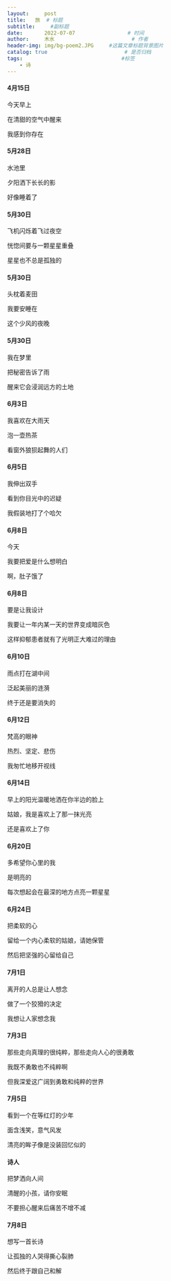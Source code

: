 ```yaml
---
layout:     post                       
title:   旅  # 标题
subtitle:     #副标题
date:       2022-07-07                 # 时间
author:     木水                         # 作者
header-img: img/bg-poem2.JPG     #这篇文章标题背景图片
catalog: true                         # 是否归档
tags:                                #标签
    - 诗
---
```


#### 4月15日
今天早上

在清甜的空气中醒来

我感到你存在

#### 5月28日
水池里

夕阳洒下长长的影

好像睡着了

#### 5月30日
飞机闪烁着飞过夜空

恍惚间要与一颗星星重叠

星星也不总是孤独的

#### 5月30日
头枕着麦田

我要安睡在

这个少风的夜晚

#### 5月30日
我在梦里

把秘密告诉了雨

醒来它会浸润远方的土地

#### 6月3日
我喜欢在大雨天

泡一壶热茶

看窗外狼狈起舞的人们

#### 6月5日
我伸出双手

看到你目光中的迟疑

我假装地打了个哈欠

#### 6月8日
今天

我要把爱是什么想明白

啊，肚子饿了

#### 6月8日
要是让我设计

我要让一年内某一天的世界变成暗灰色

这样抑郁患者就有了光明正大难过的理由

#### 6月10日
雨点打在湖中间

泛起美丽的涟漪

终于还是要消失的

#### 6月12日
梵高的眼神

热烈、坚定、悲伤

我匆忙地移开视线

#### 6月14日
早上的阳光温暖地洒在你半边的脸上

姑娘，我是喜欢上了那一抹光亮

还是喜欢上了你

#### 6月20日
多希望你心里的我

是明亮的

每次想起会在最深的地方点亮一颗星星

#### 6月24日
把柔软的心

留给一个内心柔软的姑娘，请她保管

然后把坚强的心留给自己

#### 7月1日
离开的人总是让人想念

做了一个狡猾的决定

我想让人家想念我

#### 7月3日
那些走向真理的很纯粹，那些走向人心的很勇敢

我既不勇敢也不纯粹啊

但我深爱这广阔到勇敢和纯粹的世界

#### 7月5日
看到一个在等红灯的少年

面含浅笑，意气风发

清亮的眸子像是没装回忆似的

#### 诗人
把梦洒向人间

清醒的小孩，请你安眠

不要担心醒来后痛苦不增不减

#### 7月8日
想写一首长诗

让孤独的人哭得撕心裂肺

然后终于跟自己和解



